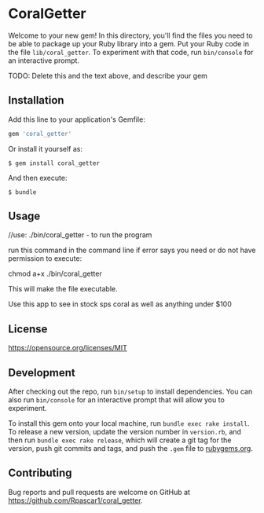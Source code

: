 # CoralGetter

Welcome to your new gem! In this directory, you'll find the files you need to be able to package up your Ruby library into a gem. Put your Ruby code in the file `lib/coral_getter`. To experiment with that code, run `bin/console` for an interactive prompt.

TODO: Delete this and the text above, and describe your gem

## Installation

Add this line to your application's Gemfile:

```ruby
gem 'coral_getter'
```

Or install it yourself as:

    $ gem install coral_getter

And then execute:

    $ bundle

 

## Usage

//use:     ./bin/coral_getter - to  run the program


run this command in the command line if error says you need or do not have permission to execute:

chmod a+x ./bin/coral_getter

This will make the file executable.

Use this app to see in stock sps coral as well as anything under $100

## License
https://opensource.org/licenses/MIT

## Development



After checking out the repo, run `bin/setup` to install dependencies. You can also run `bin/console` for an interactive prompt that will allow you to experiment.

To install this gem onto your local machine, run `bundle exec rake install`. To release a new version, update the version number in `version.rb`, and then run `bundle exec rake release`, which will create a git tag for the version, push git commits and tags, and push the `.gem` file to [rubygems.org](https://rubygems.org).

## Contributing

Bug reports and pull requests are welcome on GitHub at https://github.com/Rpascar1/coral_getter.

